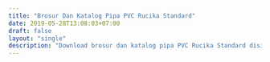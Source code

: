 ```yaml
---
title: "Brosur Dan Katalog Pipa PVC Rucika Standard"
date: 2019-05-28T13:08:03+07:00
draft: false
layout: "single"
description: "Download brosur dan katalog pipa PVC Rucika Standard disini."
---
```


